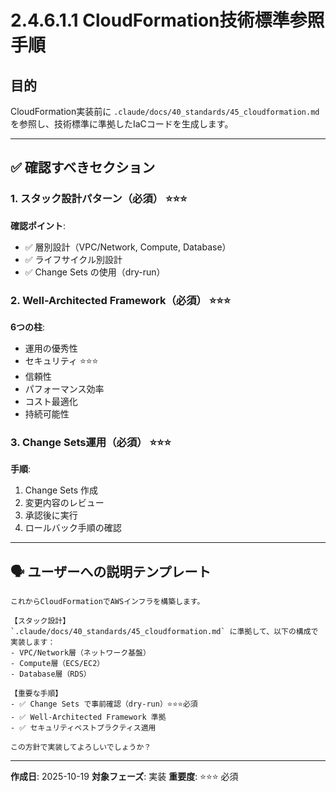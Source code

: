 # 2.4.6.1.1 CloudFormation技術標準参照手順

## 目的

CloudFormation実装前に `.claude/docs/40_standards/45_cloudformation.md` を参照し、技術標準に準拠したIaCコードを生成します。

---

## ✅ 確認すべきセクション

### 1. スタック設計パターン（必須） ⭐⭐⭐

**確認ポイント**:
- ✅ 層別設計（VPC/Network, Compute, Database）
- ✅ ライフサイクル別設計
- ✅ Change Sets の使用（dry-run）

### 2. Well-Architected Framework（必須） ⭐⭐⭐

**6つの柱**:
- 運用の優秀性
- セキュリティ ⭐⭐⭐
- 信頼性
- パフォーマンス効率
- コスト最適化
- 持続可能性

### 3. Change Sets運用（必須） ⭐⭐⭐

**手順**:
1. Change Sets 作成
2. 変更内容のレビュー
3. 承認後に実行
4. ロールバック手順の確認

---

## 🗣️ ユーザーへの説明テンプレート

```
これからCloudFormationでAWSインフラを構築します。

【スタック設計】
`.claude/docs/40_standards/45_cloudformation.md` に準拠して、以下の構成で実装します：
- VPC/Network層（ネットワーク基盤）
- Compute層（ECS/EC2）
- Database層（RDS）

【重要な手順】
- ✅ Change Sets で事前確認（dry-run）⭐⭐⭐必須
- ✅ Well-Architected Framework 準拠
- ✅ セキュリティベストプラクティス適用

この方針で実装してよろしいでしょうか？
```

---

**作成日**: 2025-10-19
**対象フェーズ**: 実装
**重要度**: ⭐⭐⭐ 必須
